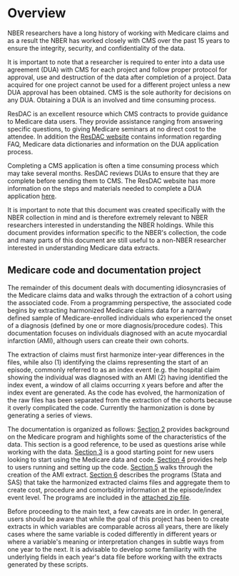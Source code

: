 # Overview

NBER researchers have a long history of working with Medicare claims and as a
result the NBER has worked closely with CMS over the past 15 years to ensure the
integrity, security, and confidentiality of the data.

It is important to note that a researcher is required to enter into a data use
agreement (DUA) with CMS for each project and follow proper protocol for
approval, use and destruction of the data after completion of a project. Data
acquired for one project cannot be used for a different project unless a new DUA
approval has been obtained. CMS is the sole authority for decisions on any DUA.
Obtaining a DUA is an involved and time consuming process.

ResDAC is an excellent resource which CMS contracts to provide guidance to
Medicare data users. They provide assistance ranging from answering specific
questions, to giving Medicare seminars at no direct cost to the attendee. In
addition the [ResDAC website](https://www.resdac.org/) contains information
regarding FAQ, Medicare data dictionaries and information on the DUA application
process.

Completing a CMS application is often a time consuming process which may take
several months. ResDAC reviews DUAs to ensure that they are complete before
sending them to CMS. The ResDAC website has more information on the steps and
materials needed to complete a DUA application
[here](https://www.resdac.org/cms-data/request/research-identifiable-files).

It is important to note that this document was created specifically with the
NBER collection in mind and is therefore extremely relevant to NBER researchers
interested in understanding the NBER holdings. While this document provides
information specific to the NBER's collection, the code and many parts of this
document are still useful to a non-NBER researcher interested in understanding
Medicare data extracts.

## Medicare code and documentation project

The remainder of this document deals with documenting idiosyncrasies of the
Medicare claims data and walks through the extraction of a cohort using the
associated code. From a programming perspective, the associated code begins by
extracting harmonized Medicare claims data for a narrowly defined sample of
Medicare-enrolled individuals who experienced the onset of a diagnosis (defined
by one or more diagnosis/procedure codes). This documentation focuses on
individuals diagnosed with an acute myocardial infarction (AMI), although users
can create their own cohorts.

The extraction of claims must first harmonize inter-year differences in the
files, while also (1) identifying the claims representing the start of an
episode, commonly referred to as an index event (e.g. the hospital claim showing
the individual was diagnosed with an AMI (2) having identified the index event,
a window of all claims occurring `X` years before and after the index event are
generated. As the code has evolved, the harmonization of the raw files has been
separated from the extraction of the cohorts because it overly complicated the
code. Currently the harmonization is done by generating a series of views.

The documentation is organized as follows: [Section 2](2_Background.md) provides
background on the Medicare program and highlights some of the characteristics of
the data. This section is a good reference, to be used as questions arise while
working with the data. [Section 3](3_Getting_started_with_SAS.md) is a good
starting point for new users looking to start using the Medicare data and code.
[Section 4](4_constructing_extracts.md) provides help to users running and
setting up the code. [Section 5](5_manipulating_medicare_extracts.md) walks
through the creation of the AMI extract. [Section 6](6_costs.md) describes the
programs (Stata and SAS) that take the harmonized extracted claims files and
aggregate them to create cost, procedure and comorbidity information at the
episode/index event level. The programs are included in the [attached zip
file](https://www.nber.org/medicare/public/MedicareNBER.zip).

Before proceeding to the main text, a few caveats are in order. In general,
users should be aware that while the goal of this project has been to create
extracts in which variables are comparable across all years, there are likely
cases where the same variable is coded differently in different years or where a
variable's meaning or interpretation changes in subtle ways from one year to the
next. It is advisable to develop some familiarity with the underlying fields in
each year's data file before working with the extracts generated by these
scripts.
